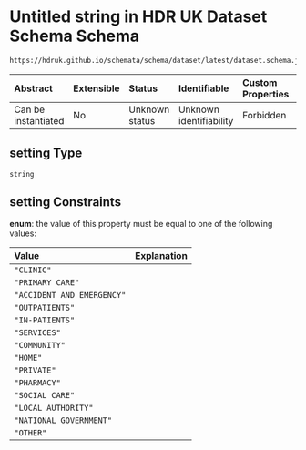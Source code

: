 # Untitled string in HDR UK Dataset Schema Schema

```txt
https://hdruk.github.io/schemata/schema/dataset/latest/dataset.schema.json#/definitions/setting
```



| Abstract            | Extensible | Status         | Identifiable            | Custom Properties | Additional Properties | Access Restrictions | Defined In                                                                                        |
| :------------------ | :--------- | :------------- | :---------------------- | :---------------- | :-------------------- | :------------------ | :------------------------------------------------------------------------------------------------ |
| Can be instantiated | No         | Unknown status | Unknown identifiability | Forbidden         | Allowed               | none                | [dataset.schema.json*](../../../schema/dataset/latest/dataset.schema.json "open original schema") |

## setting Type

`string`

## setting Constraints

**enum**: the value of this property must be equal to one of the following values:

| Value                      | Explanation |
| :------------------------- | :---------- |
| `"CLINIC"`                 |             |
| `"PRIMARY CARE"`           |             |
| `"ACCIDENT AND EMERGENCY"` |             |
| `"OUTPATIENTS"`            |             |
| `"IN-PATIENTS"`            |             |
| `"SERVICES"`               |             |
| `"COMMUNITY"`              |             |
| `"HOME"`                   |             |
| `"PRIVATE"`                |             |
| `"PHARMACY"`               |             |
| `"SOCIAL CARE"`            |             |
| `"LOCAL AUTHORITY"`        |             |
| `"NATIONAL GOVERNMENT"`    |             |
| `"OTHER"`                  |             |
